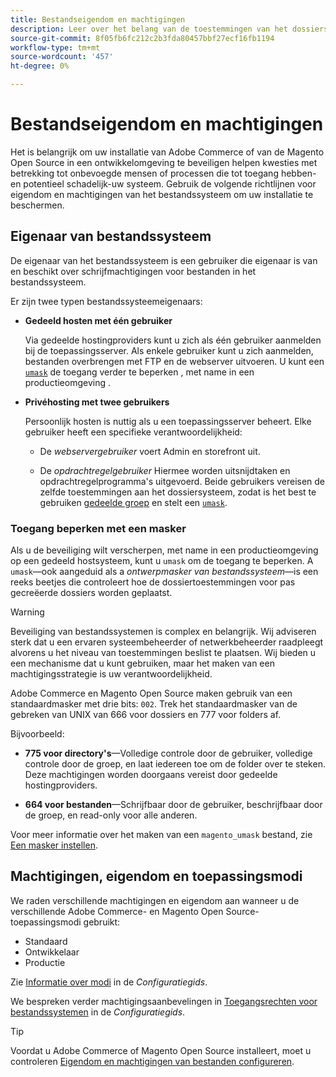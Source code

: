 ```yaml
---
title: Bestandseigendom en machtigingen
description: Leer over het belang van de toestemmingen van het dossiersysteem wanneer het werken met op-gebouw installaties van Adobe Commerce en Magento Open Source.
source-git-commit: 8f05fb6fc212c2b3fda80457bbf27ecf16fb1194
workflow-type: tm+mt
source-wordcount: '457'
ht-degree: 0%

---
```



# Bestandseigendom en machtigingen

Het is belangrijk om uw installatie van Adobe Commerce of van de Magento Open Source in een ontwikkelomgeving te beveiligen helpen kwesties met betrekking tot onbevoegde mensen of processen die tot toegang hebben-en potentieel schadelijk-uw systeem. Gebruik de volgende richtlijnen voor eigendom en machtigingen van het bestandssysteem om uw installatie te beschermen.

## Eigenaar van bestandssysteem

De eigenaar van het bestandssysteem is een gebruiker die eigenaar is van en beschikt over schrijfmachtigingen voor bestanden in het bestandssysteem.

Er zijn twee typen bestandssysteemeigenaars:

- **Gedeeld hosten met één gebruiker**

   Via gedeelde hostingproviders kunt u zich als één gebruiker aanmelden bij de toepassingsserver. Als enkele gebruiker kunt u zich aanmelden, bestanden overbrengen met FTP en de webserver uitvoeren. U kunt een [`umask`](#restrict-access-with-a-umask) de toegang verder te beperken , met name in een productieomgeving .

- **Privéhosting met twee gebruikers**

   Persoonlijk hosten is nuttig als u een toepassingsserver beheert. Elke gebruiker heeft een specifieke verantwoordelijkheid:

   - De _webservergebruiker_ voert Admin en storefront uit.

   - De _opdrachtregelgebruiker_ Hiermee worden uitsnijdtaken en opdrachtregelprogramma&#39;s uitgevoerd.
   Beide gebruikers vereisen de zelfde toestemmingen aan het dossiersysteem, zodat is het best te gebruiken [gedeelde groep](configure-permissions.md#set-ownership-and-permissions-for-two-users) en stelt een [`umask`](#restrict-access-with-a-umask).

### Toegang beperken met een masker

Als u de beveiliging wilt verscherpen, met name in een productieomgeving op een gedeeld hostsysteem, kunt u `umask` om de toegang te beperken. A `umask`—ook aangeduid als a _ontwerpmasker van bestandssysteem_—is een reeks beetjes die controleert hoe de dossiertoestemmingen voor pas gecreëerde dossiers worden geplaatst.

>[!WARNING]
>
>Beveiliging van bestandssystemen is complex en belangrijk. Wij adviseren sterk dat u een ervaren systeembeheerder of netwerkbeheerder raadpleegt alvorens u het niveau van toestemmingen beslist te plaatsen. Wij bieden u een mechanisme dat u kunt gebruiken, maar het maken van een machtigingsstrategie is uw verantwoordelijkheid.

Adobe Commerce en Magento Open Source maken gebruik van een standaardmasker met drie bits: `002`. Trek het standaardmasker van de gebreken van UNIX van 666 voor dossiers en 777 voor folders af.

Bijvoorbeeld:

- **775 voor directory&#39;s**—Volledige controle door de gebruiker, volledige controle door de groep, en laat iedereen toe om de folder over te steken. Deze machtigingen worden doorgaans vereist door gedeelde hostingproviders.

- **664 voor bestanden**—Schrijfbaar door de gebruiker, beschrijfbaar door de groep, en read-only voor alle anderen.

Voor meer informatie over het maken van een `magento_umask` bestand, zie [Een masker instellen](../../next-steps/set-umask.md).

## Machtigingen, eigendom en toepassingsmodi

We raden verschillende machtigingen en eigendom aan wanneer u de verschillende Adobe Commerce- en Magento Open Source-toepassingsmodi gebruikt:

- Standaard
- Ontwikkelaar
- Productie

Zie [Informatie over modi](../../../configuration/bootstrap/application-modes.md) in de _Configuratiegids_.

We bespreken verder machtigingsaanbevelingen in [Toegangsrechten voor bestandssystemen](../../../configuration/deployment/file-system-permissions.md) in de _Configuratiegids_.

>[!TIP]
>
>Voordat u Adobe Commerce of Magento Open Source installeert, moet u controleren [Eigendom en machtigingen van bestanden configureren](configure-permissions.md).
